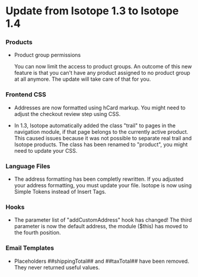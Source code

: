 Update from Isotope 1.3 to Isotope 1.4
======================================


### Products ###

  * Product group permissions

    You can now limit the access to product groups. An outcome of this new feature is that you can't have any product assigned to no product group
    at all anymore. The update will take care of that for you.


### Frontend CSS ###

  * Addresses are now formatted using hCard markup. You might need to adjust the checkout review step using CSS.

  * In 1.3, Isotope automatically added the class "trail" to pages in the navigation module, if that page belongs to the currently active product.
    This caused issues because it was not possible to separate real trail and Isotope products. The class has been renamed to "product", you might need to update your CSS.


### Language Files ###

  * The address formatting has been completly rewritten. If you adjusted your address formatting, you must update your file. Isotope is now using Simple Tokens instead of Insert Tags.


### Hooks ###

  * The parameter list of "addCustomAddress" hook has changed! The third parameter is now the default address, the module ($this) has moved to the fourth position.


### Email Templates ###

  * Placeholders ##shippingTotal## and ##taxTotal## have been removed. They never returned useful values.
